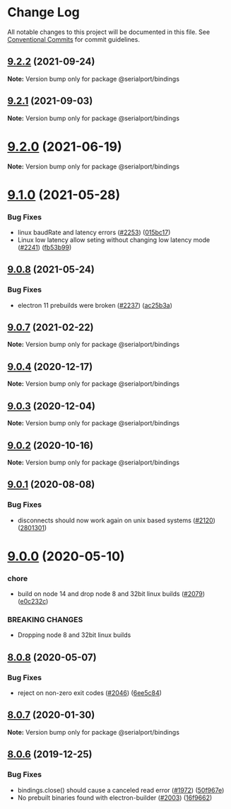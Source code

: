 # Change Log

All notable changes to this project will be documented in this file.
See [Conventional Commits](https://conventionalcommits.org) for commit guidelines.

## [9.2.2](https://github.com/serialport/node-serialport/compare/v9.2.1...v9.2.2) (2021-09-24)

**Note:** Version bump only for package @serialport/bindings





## [9.2.1](https://github.com/serialport/node-serialport/compare/v9.2.0...v9.2.1) (2021-09-03)

**Note:** Version bump only for package @serialport/bindings





# [9.2.0](https://github.com/serialport/node-serialport/compare/v9.1.0...v9.2.0) (2021-06-19)

**Note:** Version bump only for package @serialport/bindings





# [9.1.0](https://github.com/serialport/node-serialport/compare/v9.0.8...v9.1.0) (2021-05-28)


### Bug Fixes

* linux baudRate and latency errors ([#2253](https://github.com/serialport/node-serialport/issues/2253)) ([015bc17](https://github.com/serialport/node-serialport/commit/015bc17996721c92746e44e797b1a3d899076af1))
* Linux low latency allow seting without changing low latency mode ([#2241](https://github.com/serialport/node-serialport/issues/2241)) ([fb53b99](https://github.com/serialport/node-serialport/commit/fb53b99d4ab63bf0b50409a2f9e0c7c29715699b))





## [9.0.8](https://github.com/serialport/node-serialport/compare/v9.0.9...v9.0.8) (2021-05-24)


### Bug Fixes

* electron 11 prebuilds were broken ([#2237](https://github.com/serialport/node-serialport/issues/2237)) ([ac25b3a](https://github.com/serialport/node-serialport/commit/ac25b3ad5393f8c398824c46c411509b91fb3755))





## [9.0.7](https://github.com/serialport/node-serialport/compare/v9.0.6...v9.0.7) (2021-02-22)

**Note:** Version bump only for package @serialport/bindings





## [9.0.4](https://github.com/serialport/node-serialport/compare/v9.0.3...v9.0.4) (2020-12-17)

**Note:** Version bump only for package @serialport/bindings





## [9.0.3](https://github.com/serialport/node-serialport/compare/v9.0.2...v9.0.3) (2020-12-04)

**Note:** Version bump only for package @serialport/bindings





## [9.0.2](https://github.com/serialport/node-serialport/compare/v9.0.1...v9.0.2) (2020-10-16)

**Note:** Version bump only for package @serialport/bindings





## [9.0.1](https://github.com/serialport/node-serialport/compare/v9.0.0...v9.0.1) (2020-08-08)


### Bug Fixes

* disconnects should now work again on unix based systems ([#2120](https://github.com/serialport/node-serialport/issues/2120)) ([2801301](https://github.com/serialport/node-serialport/commit/2801301d1467152753c2012c7968947cf7f49c82))





# [9.0.0](https://github.com/serialport/node-serialport/compare/v8.0.8...v9.0.0) (2020-05-10)


### chore

* build on node 14 and drop node 8 and 32bit linux builds ([#2079](https://github.com/serialport/node-serialport/issues/2079)) ([e0c232c](https://github.com/serialport/node-serialport/commit/e0c232c77ade7ab188dade1dc0cc7af134ce3a95))


### BREAKING CHANGES

* Dropping node 8 and 32bit linux builds





## [8.0.8](https://github.com/serialport/node-serialport/compare/v8.0.7...v8.0.8) (2020-05-07)


### Bug Fixes

* reject on non-zero exit codes ([#2046](https://github.com/serialport/node-serialport/issues/2046)) ([6ee5c84](https://github.com/serialport/node-serialport/commit/6ee5c8471fd1e041ebfba736f1eb708d2764b63e))





## [8.0.7](https://github.com/serialport/node-serialport/compare/v8.0.6...v8.0.7) (2020-01-30)

**Note:** Version bump only for package @serialport/bindings





## [8.0.6](https://github.com/serialport/node-serialport/compare/v8.0.5...v8.0.6) (2019-12-25)


### Bug Fixes

* bindings.close() should cause a canceled read error ([#1972](https://github.com/serialport/node-serialport/issues/1972)) ([50f967e](https://github.com/serialport/node-serialport/commit/50f967e788f362da57d782829712542c8f15f8c8))
* No prebuilt binaries found with electron-builder ([#2003](https://github.com/serialport/node-serialport/issues/2003)) ([16f9662](https://github.com/serialport/node-serialport/commit/16f966233930bc7c7302d2b7a53d70282b42e165))
